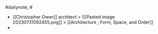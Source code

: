 #dailynote, #
- [[Christopher Owen]] architect > ![[Pasted image 20230731092455.png]] > [[Architecture ; Form, Space, and Order]]
- 
